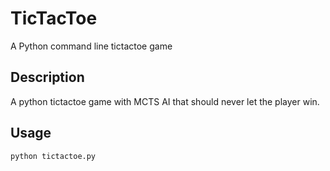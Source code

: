 # TicTacToe
A Python command line tictactoe game

## Description
A python tictactoe game with MCTS AI that should never let the player win.

## Usage
```
python tictactoe.py
```
